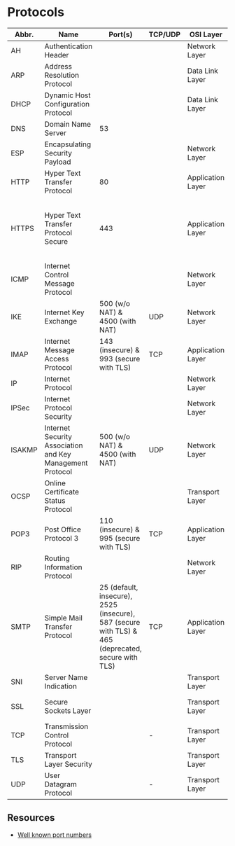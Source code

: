 # Protocols

Abbr. | Name | Port(s) | TCP/UDP | OSI Layer | Remarks
----- | ---- | ---- | ------- | --------- | -------
AH | Authentication Header | | | Network Layer | [Learn more.](ipsec.md#ah)
ARP | Address Resolution Protocol | | | Data Link Layer
DHCP | Dynamic Host Configuration Protocol | | | Data Link Layer
DNS | Domain Name Server | 53
ESP | Encapsulating Security Payload | | | Network Layer | [Learn more.](ipsec.md#esp)
HTTP | Hyper Text Transfer Protocol | 80 | | Application Layer | [Learn more.](http.md)
HTTPS | Hyper Text Transfer Protocol Secure | 443 | | Application Layer | [Learn more.](http.md) Also called 'HTTP over TLS (or SSL)'
ICMP | Internet Control Message Protocol | | | Network Layer
IKE | Internet Key Exchange | 500 (w/o NAT) & 4500 (with NAT) | UDP | Network Layer | [Learn more.](ipsec.md#ike)
IMAP | Internet Message Access Protocol | 143 (insecure) & 993 (secure with TLS) | TCP | Application Layer | [Learn more.](e-mail.md#imap)
IP | Internet Protocol | | | Network Layer
IPSec | Internet Protocol Security | | | Network Layer | [Learn more.](ipsec.md)
ISAKMP | Internet Security Association and Key Management Protocol | 500 (w/o NAT) & 4500 (with NAT) | UDP | Network Layer | [Learn more.](ipsec.md#ikev1)
OCSP | Online Certificate Status Protocol | | | Transport Layer | TLS extension
POP3 | Post Office Protocol 3 | 110 (insecure) & 995 (secure with TLS) | TCP | Application Layer | [Learn more.](e-mail.md#pop3)
RIP | Routing Information Protocol | | | Network Layer
SMTP | Simple Mail Transfer Protocol | 25 (default, insecure), 2525 (insecure), 587 (secure with TLS) & 465 (deprecated, secure with TLS) | TCP | Application Layer | [Learn more.](e-mail.md#smtp)
SNI | Server Name Indication | | | Transport Layer | TLS extension
SSL | Secure Sockets Layer | | | Transport Layer | Almost replaced by TLS.
TCP | Transmission Control Protocol | | - | Transport Layer
TLS | Transport Layer Security | | | Transport Layer | [Learn more.](tls.md)
UDP | User Datagram Protocol | | - | Transport Layer

## Resources

- [Well known port numbers](https://www.meridianoutpost.com/resources/articles/well-known-tcpip-ports.php)
